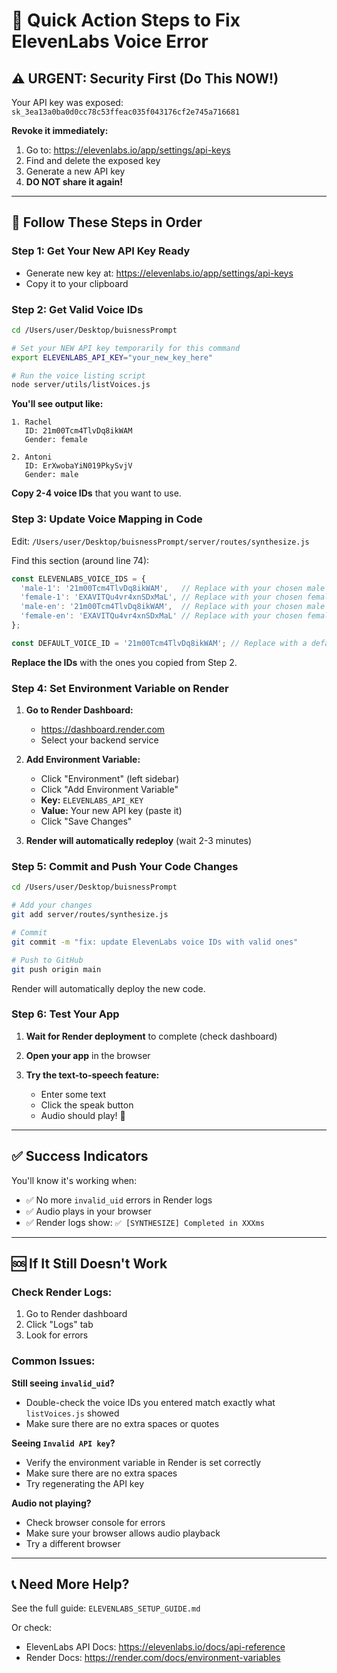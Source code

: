 # 🚀 Quick Action Steps to Fix ElevenLabs Voice Error

## ⚠️ URGENT: Security First (Do This NOW!)

Your API key was exposed: `sk_3ea13a0ba0d0cc78c53ffeac035f043176cf2e745a716681`

**Revoke it immediately:**
1. Go to: https://elevenlabs.io/app/settings/api-keys
2. Find and delete the exposed key
3. Generate a new API key
4. **DO NOT share it again!**

---

## 📝 Follow These Steps in Order

### Step 1: Get Your New API Key Ready
- Generate new key at: https://elevenlabs.io/app/settings/api-keys
- Copy it to your clipboard

### Step 2: Get Valid Voice IDs

```bash
cd /Users/user/Desktop/buisnessPrompt

# Set your NEW API key temporarily for this command
export ELEVENLABS_API_KEY="your_new_key_here"

# Run the voice listing script
node server/utils/listVoices.js
```

**You'll see output like:**
```
1. Rachel
   ID: 21m00Tcm4TlvDq8ikWAM
   Gender: female

2. Antoni  
   ID: ErXwobaYiN019PkySvjV
   Gender: male
```

**Copy 2-4 voice IDs** that you want to use.

### Step 3: Update Voice Mapping in Code

Edit: `/Users/user/Desktop/buisnessPrompt/server/routes/synthesize.js`

Find this section (around line 74):
```javascript
const ELEVENLABS_VOICE_IDS = {
  'male-1': '21m00Tcm4TlvDq8ikWAM',   // Replace with your chosen male voice ID
  'female-1': 'EXAVITQu4vr4xnSDxMaL', // Replace with your chosen female voice ID
  'male-en': '21m00Tcm4TlvDq8ikWAM',  // Replace with your chosen male voice ID
  'female-en': 'EXAVITQu4vr4xnSDxMaL' // Replace with your chosen female voice ID
};

const DEFAULT_VOICE_ID = '21m00Tcm4TlvDq8ikWAM'; // Replace with a default voice ID
```

**Replace the IDs** with the ones you copied from Step 2.

### Step 4: Set Environment Variable on Render

1. **Go to Render Dashboard:**
   - https://dashboard.render.com
   - Select your backend service

2. **Add Environment Variable:**
   - Click "Environment" (left sidebar)
   - Click "Add Environment Variable"
   - **Key:** `ELEVENLABS_API_KEY`
   - **Value:** Your new API key (paste it)
   - Click "Save Changes"

3. **Render will automatically redeploy** (wait 2-3 minutes)

### Step 5: Commit and Push Your Code Changes

```bash
cd /Users/user/Desktop/buisnessPrompt

# Add your changes
git add server/routes/synthesize.js

# Commit
git commit -m "fix: update ElevenLabs voice IDs with valid ones"

# Push to GitHub
git push origin main
```

Render will automatically deploy the new code.

### Step 6: Test Your App

1. **Wait for Render deployment** to complete (check dashboard)

2. **Open your app** in the browser

3. **Try the text-to-speech feature:**
   - Enter some text
   - Click the speak button
   - Audio should play! 🎉

---

## ✅ Success Indicators

You'll know it's working when:
- ✅ No more `invalid_uid` errors in Render logs
- ✅ Audio plays in your browser
- ✅ Render logs show: `✅ [SYNTHESIZE] Completed in XXXms`

---

## 🆘 If It Still Doesn't Work

### Check Render Logs:

1. Go to Render dashboard
2. Click "Logs" tab
3. Look for errors

### Common Issues:

**Still seeing `invalid_uid`?**
- Double-check the voice IDs you entered match exactly what `listVoices.js` showed
- Make sure there are no extra spaces or quotes

**Seeing `Invalid API key`?**
- Verify the environment variable in Render is set correctly
- Make sure there are no extra spaces
- Try regenerating the API key

**Audio not playing?**
- Check browser console for errors
- Make sure your browser allows audio playback
- Try a different browser

---

## 📞 Need More Help?

See the full guide: `ELEVENLABS_SETUP_GUIDE.md`

Or check:
- ElevenLabs API Docs: https://elevenlabs.io/docs/api-reference
- Render Docs: https://render.com/docs/environment-variables
